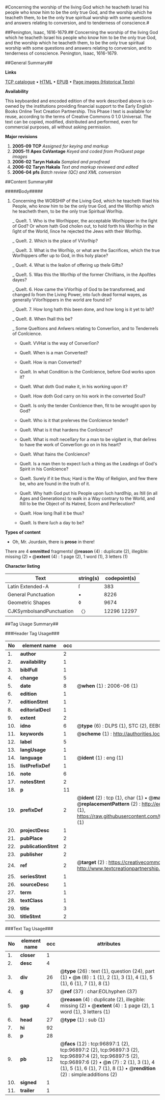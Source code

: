 #Concerning the worship of the living God which he teacheth Israel his people who know him to be the only true God, and the worship which he teacheth them, to be the only true spiritual worship with some questions and answers relating to conversion, and to tenderness of conscience.#

##Penington, Isaac, 1616-1679.##
Concerning the worship of the living God which he teacheth Israel his people who know him to be the only true God, and the worship which he teacheth them, to be the only true spiritual worship with some questions and answers relating to conversion, and to tenderness of conscience.
Penington, Isaac, 1616-1679.

##General Summary##

**Links**

[TCP catalogue](http://www.ota.ox.ac.uk/tcp/)  • 
[HTML](http://tei.it.ox.ac.uk/tcp/Texts-HTML/free/A54/A54029.html)  • 
[EPUB](http://tei.it.ox.ac.uk/tcp/Texts-EPUB/free/A54/A54029.epub) • 
[Page images (Historical Texts)](https://data.historicaltexts.jisc.ac.uk/view?pubId=eebo-13044876e&pageId=eebo-13044876e-96897-1)

**Availability**

This keyboarded and encoded edition of the
	       work described above is co-owned by the institutions
	       providing financial support to the Early English Books
	       Online Text Creation Partnership. This Phase I text is
	       available for reuse, according to the terms of Creative
	       Commons 0 1.0 Universal. The text can be copied,
	       modified, distributed and performed, even for
	       commercial purposes, all without asking permission.

**Major revisions**

1. __2005-09__ __TCP__ *Assigned for keying and markup*
1. __2005-11__ __Apex CoVantage__ *Keyed and coded from ProQuest page images*
1. __2006-02__ __Taryn Hakala__ *Sampled and proofread*
1. __2006-02__ __Taryn Hakala__ *Text and markup reviewed and edited*
1. __2006-04__ __pfs__ *Batch review (QC) and XML conversion*

##Content Summary##

#####Body#####

1. Concerning the WORSHIP of the Living God, which he teacheth Iſrael his People, who know him to be the only true God, and the Worſhip which he teacheth them, to be the only true Spiritual Worſhip.

    _ Queſt. 1. Who is the Worſhipper, the acceptable Worſhipper in the ſight of God? Or whom hath God choſen out, to hold forth his Worſhip in the ſight of the World, ſince he rejected the Jews with their Worſhip.

    _ Queſt. 2. Which is the place of VVorſhip?

    _ Queſt. 3. What is the Worſhip, or what are the Sacrifices, which the true Worſhippers offer up to God, in this holy place?

    _ Queſt. 4. What is the ſeaſon of offering up theſe Gifts?

    _ Queſt. 5. Was this the Worſhip of the former Chriſtians, in the Apoſtles dayes?

    _ Queſt. 6. How came the VVorſhip of God to be transformed, and changed ſo from the Living Power, into ſuch dead formal wayes, as generally VVorſhippers in the world are found in?

    _ Queſt. 7. How long hath this been done, and how long is it yet to laſt?

    _ Queſt. 8. When ſhall this be?

    _ Some Queſtions and Anſwers relating to Converſion, and to Tenderneſs of Conſcience.

      * Queſt. VVHat is the way of Converſion?

      * Queſt. When is a man Converted?

      * Queſt. How is man Converted?

      * Queſt. In what Condition is the Conſcience, before God works upon it?

      * Queſt. What doth God make it, in his working upon it?

      * Queſt. How doth God carry on his work in the converted Soul?

      * Queſt. Is only the tender Conſcience then, fit to be wrought upon by God?

      * Queſt. Who is it that preſerves the Conſcience tender?

      * Queſt. What is it that hardens the Conſcience?

      * Queſt. What is moſt neceſſary for a man to be vigilant in, that deſires to have the work of Converſion go on in his heart?

      * Queſt. What ſtains the Conſcience?

      * Queſt. Is a man then to expect ſuch a thing as the Leadings of God's Spirit in his Conſcience?

      * Queſt. Surely if it be thus; Hard is the Way of Religion, and few there be, who are found in the truth of it.

      * Queſt. Why hath God put his People upon ſuch hardſhip, as ſtill (in all Ages and Generations) to walk in a Way contrary to the World, and ſtill to be the Object of its Hatred, Scorn and Perſecution?

      * Queſt. How long ſhall it be thus?

      * Queſt. Is there ſuch a day to be?

**Types of content**

  * Oh, Mr. Jourdain, there is **prose** in there!

There are 4 **ommitted** fragments! 
 @__reason__ (4) : duplicate (2), illegible: missing (2)  •  @__extent__ (4) : 1 page (2), 1 word (1), 3 letters (1)

**Character listing**


|Text|string(s)|codepoint(s)|
|---|---|---|
|Latin Extended-A|ſ|383|
|General Punctuation|•|8226|
|Geometric Shapes|◊|9674|
|CJKSymbolsandPunctuation|〈〉|12296 12297|

##Tag Usage Summary##

###Header Tag Usage###

|No|element name|occ|attributes|
|---|---|---|---|
|1.|__author__|2||
|2.|__availability__|1||
|3.|__biblFull__|1||
|4.|__change__|5||
|5.|__date__|8| @__when__ (1) : 2006-06 (1)|
|6.|__edition__|1||
|7.|__editionStmt__|1||
|8.|__editorialDecl__|1||
|9.|__extent__|2||
|10.|__idno__|6| @__type__ (6) : DLPS (1), STC (2), EEBO-CITATION (1), OCLC (1), VID (1)|
|11.|__keywords__|1| @__scheme__ (1) : http://authorities.loc.gov/ (1)|
|12.|__label__|5||
|13.|__langUsage__|1||
|14.|__language__|1| @__ident__ (1) : eng (1)|
|15.|__listPrefixDef__|1||
|16.|__note__|6||
|17.|__notesStmt__|2||
|18.|__p__|11||
|19.|__prefixDef__|2| @__ident__ (2) : tcp (1), char (1)  •  @__matchPattern__ (2) : ([0-9\-]+):([0-9IVX]+) (1), (.+) (1)  •  @__replacementPattern__ (2) : http://eebo.chadwyck.com/downloadtiff?vid=$1&page=$2 (1), https://raw.githubusercontent.com/textcreationpartnership/Texts/master/tcpchars.xml#$1 (1)|
|20.|__projectDesc__|1||
|21.|__pubPlace__|2||
|22.|__publicationStmt__|2||
|23.|__publisher__|2||
|24.|__ref__|2| @__target__ (2) : https://creativecommons.org/publicdomain/zero/1.0/ (1), http://www.textcreationpartnership.org/docs/. (1)|
|25.|__seriesStmt__|1||
|26.|__sourceDesc__|1||
|27.|__term__|1||
|28.|__textClass__|1||
|29.|__title__|3||
|30.|__titleStmt__|2||


###Text Tag Usage###

|No|element name|occ|attributes|
|---|---|---|---|
|1.|__closer__|1||
|2.|__desc__|4||
|3.|__div__|26| @__type__ (26) : text (1), question (24), part (1)  •  @__n__ (8) : 1 (1), 2 (1), 3 (1), 4 (1), 5 (1), 6 (1), 7 (1), 8 (1)|
|4.|__g__|37| @__ref__ (37) : char:EOLhyphen (37)|
|5.|__gap__|4| @__reason__ (4) : duplicate (2), illegible: missing (2)  •  @__extent__ (4) : 1 page (2), 1 word (1), 3 letters (1)|
|6.|__head__|27| @__type__ (1) : sub (1)|
|7.|__hi__|92||
|8.|__p__|28||
|9.|__pb__|12| @__facs__ (12) : tcp:96897:1 (2), tcp:96897:2 (2), tcp:96897:3 (2), tcp:96897:4 (2), tcp:96897:5 (2), tcp:96897:6 (2)  •  @__n__ (7) : 2 (1), 3 (1), 4 (1), 5 (1), 6 (1), 7 (1), 8 (1)  •  @__rendition__ (2) : simple:additions (2)|
|10.|__signed__|1||
|11.|__trailer__|1||
